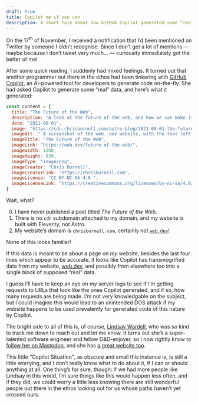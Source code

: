 ```yaml
---
draft: true
title: Copilot me if you can
description: A short tale about how GitHub Copilot generated some “real” data about my website.
---
```


On <time datetime="">the 17<sup>th</sup> of November</time>, I received a notification that I’d been mentioned on Twitter by someone I didn’t recognise. Since I don’t get a lot of mentions — maybe because I don’t tweet very much… — curiousity immediately got the better of me!

After some quick reading, I suddenly had mixed feelings. It turned out that another programmer out there in the ethos had been tinkering with [GitHub Copilot](https://github.com/features/copilot/), an AI-powered tool for developers to generate code on-the-fly. She had asked Copilot to generate some <q>real</q> data, and here’s what it generated:

```javascript
const content = {
  title: "The Future of the Web",
  description: "A look at the future of the web, and how we can make it better.",
  date: "2021-09-01",
  image: "https://cdn.chrisburnell.com/astro-blog/2021-09-01-the-future-of-the-web/og-image.png",
  imageAlt: " A screenshot of the web. dev website, with the text left corner.",
  imageTitle: "The Future of the Web",
  imageLink: "https://web.dev/future-of-the-web/",
  imagewidth: 1200,
  imageHeight: 630,
  imageType: "image/png",
  imageCreator: "Chris Burnell",
  imageCreatorLink: "https://chrisburnell.com",
  imageLicense: "CC BY-NC-SA 4.0 ",
  imageLicenseLink: "https://creativecommons.org/licenses/by-nc-sa/4.0/",
}
```

Wait, what?

0. I have never published a post titled *The Future of the Web*.
0. There is no `cdn` subdomain attached to my domain, and my website is built with Eleventy, not Astro.
0. My website’s domain is `chrisburnell.com`, certainly not [`web.dev`](https://web.dev)!

None of this looks familiar!

If this data is meant to be about a page on *my* website, besides the last four lines which appear to be accurate, it looks like Copilot has transmogrified data from my website, [web.dev](https://web.dev), and possibly from elsewhere too into a single block of supposed <q>real</q> data.

I guess I’ll have to keep an eye on my server logs to see if I’m getting requests to URLs that look like the ones Copilot generated, and if so, how many requests are being made. I’m not very knowledgable on the subject, but I could imagine this would lead to an unintended DOS attack if my website happens to be used prevalently for generated code of this nature by Copilot.

The bright side to all of this is, of course, [Lindsay Wardell](https://www.lindsaykwardell.com/), who was so kind to track me down to reach out and let me know. It turns out she’s a super-talented software engineer and fellow D&D-enjoyer, so I now rightly know to [follow her on Mastodon](https://mastodon.social/@lindsaykwardell), and she has [a great website too](https://www.lindsaykwardell.com).

This little <q>Copilot Situation</q>, as obscure and small this instance is, is still a little worrying, and I don’t really know what to do about it, if I can or should anything at all. One thing’s for sure, though: if we had more people like Lindsay in this world, I’m sure things like this would happen less often, and if they did, we could worry a little less knowing there are still wonderful people out there in the ethos looking out for us whose paths haven’t yet crossed ours.
